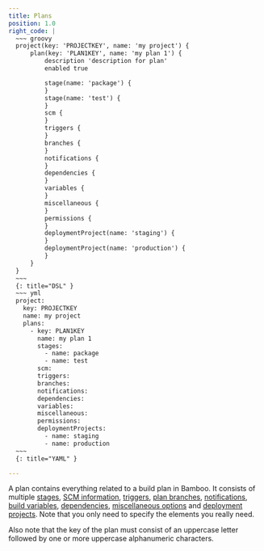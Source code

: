 ```yaml
---
title: Plans
position: 1.0
right_code: |
  ~~~ groovy
  project(key: 'PROJECTKEY', name: 'my project') {
      plan(key: 'PLAN1KEY', name: 'my plan 1') {
          description 'description for plan'
          enabled true

          stage(name: 'package') {
          }
          stage(name: 'test') {
          }
          scm {
          }
          triggers {
          }
          branches {
          }
          notifications {
          }
          dependencies {
          }
          variables {
          }
          miscellaneous {
          }
          permissions {
          }
          deploymentProject(name: 'staging') {
          }
          deploymentProject(name: 'production') {
          }
      }
  }
  ~~~
  {: title="DSL" }
  ~~~ yml
  project:
    key: PROJECTKEY
    name: my project
    plans:
      - key: PLAN1KEY
        name: my plan 1
        stages:
          - name: package
          - name: test
        scm:          
        triggers:
        branches:
        notifications:
        dependencies:
        variables:
        miscellaneous:
        permissions:
        deploymentProjects:
          - name: staging
          - name: production
  ~~~
  {: title="YAML" }

---
```

A plan contains everything related to a build plan in Bamboo. It consists of multiple [stages](#stage),
[SCM information](#scm_intro), [triggers](#plan_triggers),
[plan branches](#branches), [notifications](#notifications), [build variables](#variables), [dependencies](#dependencies),
[miscellaneous options](#plan_misc) and [deployment projects](#deployment_projects). Note that you only need to
specify the elements you really need.

Also note that the key of the plan must consist of an uppercase letter followed by one or more uppercase alphanumeric
characters.